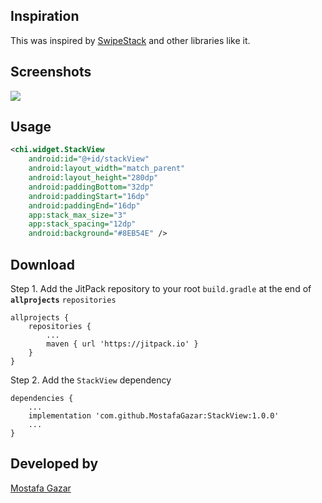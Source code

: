## Inspiration

This was inspired by [SwipeStack](https://github.com/flschweiger/SwipeStack) and other libraries like it.

## Screenshots

![](screenshot.gif)

## Usage

```xml
<chi.widget.StackView
    android:id="@+id/stackView"
    android:layout_width="match_parent"
    android:layout_height="280dp"
    android:paddingBottom="32dp"
    android:paddingStart="16dp"
    android:paddingEnd="16dp"
    app:stack_max_size="3"
    app:stack_spacing="12dp"
    android:background="#8EB54E" />
```

## Download

Step 1. Add the JitPack repository to your root `build.gradle` at the end of **`allprojects`** `repositories`
```
allprojects {
    repositories {
        ...
        maven { url 'https://jitpack.io' }
    }
}
```
Step 2. Add the `StackView` dependency
```
dependencies {
    ...
    implementation 'com.github.MostafaGazar:StackView:1.0.0'
    ...
}
```

## Developed by

[Mostafa Gazar](https://www.linkedin.com/in/mostafagazar)
